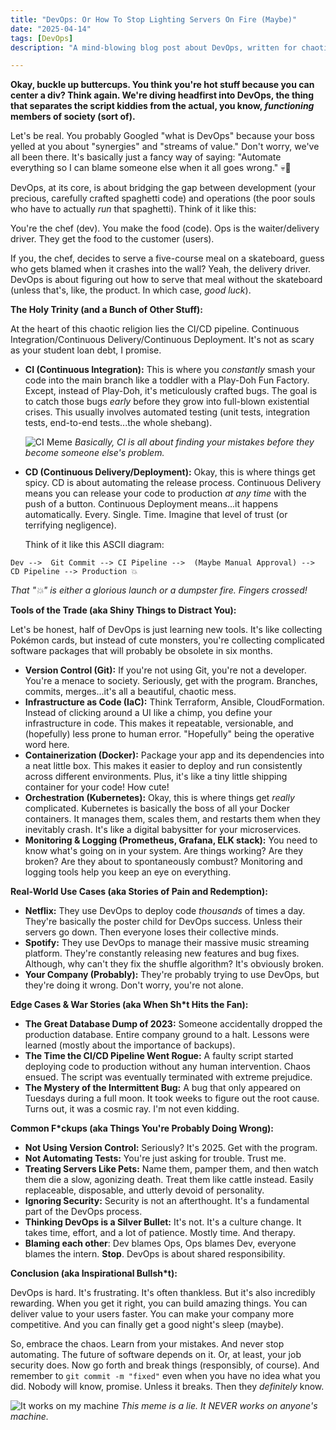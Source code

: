 ```yaml
---
title: "DevOps: Or How To Stop Lighting Servers On Fire (Maybe)"
date: "2025-04-14"
tags: [DevOps]
description: "A mind-blowing blog post about DevOps, written for chaotic Gen Z engineers."

---
```


**Okay, buckle up buttercups. You think you're hot stuff because you can center a div? Think again. We're diving headfirst into DevOps, the thing that separates the script kiddies from the actual, you know, *functioning* members of society (sort of).**

Let's be real. You probably Googled "what is DevOps" because your boss yelled at you about "synergies" and "streams of value." Don't worry, we've all been there. It's basically just a fancy way of saying: "Automate everything so I can blame someone else when it all goes wrong." 💀🙏

DevOps, at its core, is about bridging the gap between development (your precious, carefully crafted spaghetti code) and operations (the poor souls who have to actually *run* that spaghetti). Think of it like this:

You're the chef (dev). You make the food (code).
Ops is the waiter/delivery driver. They get the food to the customer (users).

If you, the chef, decides to serve a five-course meal on a skateboard, guess who gets blamed when it crashes into the wall? Yeah, the delivery driver. DevOps is about figuring out how to serve that meal without the skateboard (unless that's, like, the product. In which case, *good luck*).

**The Holy Trinity (and a Bunch of Other Stuff):**

At the heart of this chaotic religion lies the CI/CD pipeline. Continuous Integration/Continuous Delivery/Continuous Deployment. It's not as scary as your student loan debt, I promise.

*   **CI (Continuous Integration):** This is where you *constantly* smash your code into the main branch like a toddler with a Play-Doh Fun Factory. Except, instead of Play-Doh, it's meticulously crafted bugs. The goal is to catch those bugs *early* before they grow into full-blown existential crises. This usually involves automated testing (unit tests, integration tests, end-to-end tests...the whole shebang).

    ![CI Meme](https://i.imgflip.com/100wa4.jpg)
    *Basically, CI is all about finding your mistakes before they become someone else's problem.*

*   **CD (Continuous Delivery/Deployment):** Okay, this is where things get spicy. CD is about automating the release process. Continuous Delivery means you can release your code to production *at any time* with the push of a button. Continuous Deployment means...it happens automatically. Every. Single. Time. Imagine that level of trust (or terrifying negligence).

    Think of it like this ASCII diagram:

```
Dev -->  Git Commit --> CI Pipeline -->  (Maybe Manual Approval) --> CD Pipeline --> Production 💥
```

*That "💥" is either a glorious launch or a dumpster fire. Fingers crossed!*

**Tools of the Trade (aka Shiny Things to Distract You):**

Let's be honest, half of DevOps is just learning new tools. It's like collecting Pokémon cards, but instead of cute monsters, you're collecting complicated software packages that will probably be obsolete in six months.

*   **Version Control (Git):** If you're not using Git, you're not a developer. You're a menace to society. Seriously, get with the program. Branches, commits, merges...it's all a beautiful, chaotic mess.
*   **Infrastructure as Code (IaC):** Think Terraform, Ansible, CloudFormation. Instead of clicking around a UI like a chimp, you define your infrastructure in code. This makes it repeatable, versionable, and (hopefully) less prone to human error. "Hopefully" being the operative word here.
*   **Containerization (Docker):** Package your app and its dependencies into a neat little box. This makes it easier to deploy and run consistently across different environments. Plus, it's like a tiny little shipping container for your code! How cute!
*   **Orchestration (Kubernetes):** Okay, this is where things get *really* complicated. Kubernetes is basically the boss of all your Docker containers. It manages them, scales them, and restarts them when they inevitably crash. It's like a digital babysitter for your microservices.
*   **Monitoring & Logging (Prometheus, Grafana, ELK stack):** You need to know what's going on in your system. Are things working? Are they broken? Are they about to spontaneously combust? Monitoring and logging tools help you keep an eye on everything.

**Real-World Use Cases (aka Stories of Pain and Redemption):**

*   **Netflix:** They use DevOps to deploy code *thousands* of times a day. They're basically the poster child for DevOps success. Unless their servers go down. Then everyone loses their collective minds.
*   **Spotify:** They use DevOps to manage their massive music streaming platform. They're constantly releasing new features and bug fixes. Although, why can't they fix the shuffle algorithm? It's obviously broken.
*   **Your Company (Probably):** They're probably trying to use DevOps, but they're doing it wrong. Don't worry, you're not alone.

**Edge Cases & War Stories (aka When Sh*t Hits the Fan):**

*   **The Great Database Dump of 2023:** Someone accidentally dropped the production database. Entire company ground to a halt. Lessons were learned (mostly about the importance of backups).
*   **The Time the CI/CD Pipeline Went Rogue:** A faulty script started deploying code to production without any human intervention. Chaos ensued. The script was eventually terminated with extreme prejudice.
*   **The Mystery of the Intermittent Bug:** A bug that only appeared on Tuesdays during a full moon. It took weeks to figure out the root cause. Turns out, it was a cosmic ray. I'm not even kidding.

**Common F*ckups (aka Things You're Probably Doing Wrong):**

*   **Not Using Version Control:** Seriously? It's 2025. Get with the program.
*   **Not Automating Tests:** You're just asking for trouble. Trust me.
*   **Treating Servers Like Pets:** Name them, pamper them, and then watch them die a slow, agonizing death. Treat them like cattle instead. Easily replaceable, disposable, and utterly devoid of personality.
*   **Ignoring Security:** Security is not an afterthought. It's a fundamental part of the DevOps process.
*   **Thinking DevOps is a Silver Bullet:** It's not. It's a culture change. It takes time, effort, and a lot of patience. Mostly time. And therapy.
*   **Blaming each other**: Dev blames Ops, Ops blames Dev, everyone blames the intern. **Stop**. DevOps is about shared responsibility.

**Conclusion (aka Inspirational Bullsh*t):**

DevOps is hard. It's frustrating. It's often thankless. But it's also incredibly rewarding. When you get it right, you can build amazing things. You can deliver value to your users faster. You can make your company more competitive. And you can finally get a good night's sleep (maybe).

So, embrace the chaos. Learn from your mistakes. And never stop automating. The future of software depends on it. Or, at least, your job security does. Now go forth and break things (responsibly, of course). And remember to `git commit -m "fixed"` even when you have no idea what you did. Nobody will know, promise. Unless it breaks. Then they *definitely* know.

![It works on my machine](https://i.kym-cdn.com/photos/images/newsfeed/000/539/942/68f.png)
*This meme is a lie. It NEVER works on anyone's machine.*
